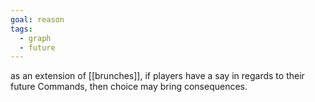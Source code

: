 ```yaml
---
goal: reason
tags:
  - graph
  - future
---
```


as an extension of [[brunches]], if players have a say in regards to their future Commands, then choice may bring consequences.